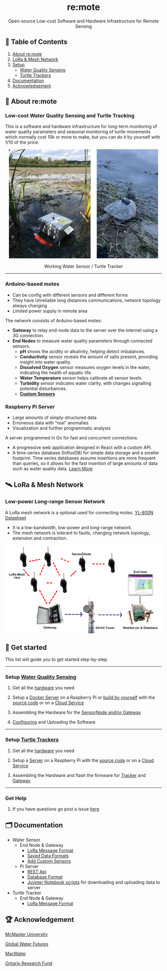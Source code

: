 <div align="center">
    <h1>re:mote</h1>
    <p>Open-source Low-cost Software and Hardware Infrastructure for Remote Sensing</p>
</div>

## 📎 Table of Contents

1. [About re:mote](#-about-remote)
2. [LoRa & Mesh Network](#-lora-mesh-network)
3. [Setup](#-get-started)
    - [Water Quality Sensing](#water-quality-sensing)
    - [Turtle Trackers](#turtle-trackers)
4. [Documentation](#-documentation)
5. [Acknowledgement](#-acknowledgement)

## 📒 About re:mote

### Low-cost Water Quality Sensing and Turtle Tracking

This is a software and hardware infrastructure for long-term monitoring of water quality parameters and seasonal monitoring of turtle movements which normally cost 10k or more to make, but you can do it by yourself with 1/10 of the price.

<div align="center">
    <img src="Documentation/Pictures/mw_tt.webp" height="350px">
    <p>Working Water Sensor / Turtle Tracker</p>
</div>

---

### Arduino-based motes

- Can be config with different sensors and different forms
- They have Unreliable long distances communications, network topology always changing
- Limited power supply in remote area

The network consists of Arduino-based motes:
- **Gateway** to relay end-node data to the server over the
internet using a 3G connection.
- **End Nodes** to measure water quality parameters through connected sensors.
    - **pH** shows the acidity or alkalinity, helping detect imbalances.
    - **Conductivity** sensor reveals the amount of salts present, providing insight into water quality.
    - **Dissolved Oxygen** sensor measures oxygen levels in the water, indicating the health of aquatic life.
    - **Water Temperature** sensor helps calibrate all sensor levels.
    - **Turbidity** sensor indicates water clarity, with changes signalling potential disturbances.
    - **[Custom Sensors](Documentation/Software/Custom_Sensors.md)**

### Raspberry Pi Server

- Large amounts of simply-structured data
- Erroneous data with “real” anomalies
- Visualization and further programmatic analysis

A server programmed in Go for fast and concurrent connections.
- A progressive web application designed in React with a custom API.
- A time-series database (InfluxDB) for simple data storage and a smaller footprint. Time series databases assume insertions are more frequent than queries, so it allows for the fast insertion of large amounts of data such as water quality data. [Learn More](https://gitlab.cas.mcmaster.ca/re-mote/publications/-/tree/master/FadhelSekerinskiYao18Timeseries)

## 🛰 LoRa & Mesh Network

### Low-power Long-range Sensor Network

A LoRa mesh network is a optional used for connecting motes. [YL-800N Datasheet](https://gitlab.cas.mcmaster.ca/re-mote/arduino-motes/-/blob/master/Documentation/Data%20Sheets/LoRa_MESH_Radio_YL-800N_EN.pdf)
- It is a low-bandwidth, low-power and long-range network.
- The mesh network is tolerant to faults, changing network topology, extension and contraction.

<div align="center">
    <img src="Documentation/Pictures/Mesh_Tube.png" width="800px">
</div>

## 🚀 Get started

This list will guide you to get started step-by-step.

---

### Setup [Water Quality Sensing](Water_Sensor/)

1. Get all the [hardware](Documentation/Water_Sensor/Specification.md) you need

2. Setup a [Docker Server](https://gitlab.cas.mcmaster.ca/re-mote/pi-server/-/blob/master/macwater-webserver/README.md) on a Raspberry Pi or [build by yourself](https://gitlab.cas.mcmaster.ca/re-mote/pi-server/blob/master/Documentation/RaspberryPi_Instructions.md) with the [source code](https://gitlab.cas.mcmaster.ca/re-mote/pi-server/-/tree/master/macwater-webserver) or on a [Cloud Service](https://gitlab.cas.mcmaster.ca/re-mote/publications/tree/master/HuangMengqi19Encryption&Storage)

3. Assembling the Hardware for the [SensorNode and/or Gateway](Documentation/Water_Sensor/Build_a_Water_Sensor_Portal.md)

4. [Configuring](Documentation/Setup/Water_Quality_Setup.md#configuring-and-uploading-the-software) and Uploading the Software

---

### Setup [Turtle Trackers](Turtle_Trackers/)

1. Get all the [hardware](Turtle_Trackers/Docs/Specification.md) you need

2. Setup a [Server](https://gitlab.cas.mcmaster.ca/re-mote/pi-server/blob/master/Documentation/RaspberryPi_Instructions.md) on a Raspberry Pi with the [source code](https://gitlab.cas.mcmaster.ca/re-mote/pi-server/-/tree/master/turtle-tracker-webserver) or on a [Cloud Service](https://gitlab.cas.mcmaster.ca/re-mote/publications/tree/master/HuangMengqi19Encryption&Storage)

3. Assembling the Hardware and flash the firmware for [Tracker](Turtle_Trackers/Docs/Assembly_of_Trackers.md) and [Gateway](Turtle_Trackers/Docs/Assembly_of_Gateway.md)

---

### Get Help

1. If you have questions go post a issue [here](https://github.com/re-mote-sensing/arduino-motes/issues)

## 🗂 Documentation

 - Water Sensor
    - End Node & Gateway
        - [LoRa Message Format](Documentation/Software/Message_Formats.md)
        - [Saved Data Formats](Documentation/Software/Saved_Data_Formats.md)
        - [Add Custom Sensors](Documentation/Software/Custom_Sensors.md)
    - Pi Server
        - [REST Api](https://documenter.getpostman.com/view/5847961/2s83tDpshb)
        - [Database Format](https://gitlab.cas.mcmaster.ca/re-mote/pi-server/-/blob/master/Documentation/Database_Format.md)
        - [Juypter Notebook scripts](https://gitlab.cas.mcmaster.ca/re-mote/pi-server/-/tree/master/Usefull%20Scripts) for downloading and uploading data to server
 - Turtle Tracker
    - End Node & Gateway
        - [LoRa Message Format](Turtle_Trackers/Docs/message_format_turtle_tracker.xlsx)

## 🏆 Acknowledgement

[McMaster University](https://www.mcmaster.ca)

[Global Water Futures](https://gwf.usask.ca)

[MacWater](http://www.macwater.org)

[Ontario Research Fund](https://www.ontario.ca/page/ontario-research-fund)
